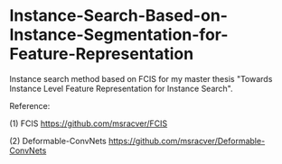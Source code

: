 # Instance-Search-Based-on-Instance-Segmentation-for-Feature-Representation
Instance search method based on FCIS for my master thesis "Towards Instance Level Feature Representation for Instance Search".

Reference:

(1) FCIS https://github.com/msracver/FCIS

(2) Deformable-ConvNets https://github.com/msracver/Deformable-ConvNets

